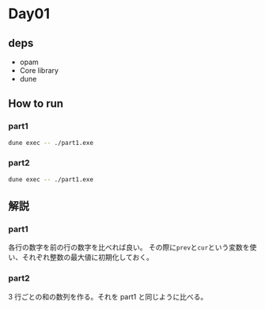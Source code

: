 # Day01

## deps

- opam
- Core library
- dune

## How to run

### part1

```bash
dune exec -- ./part1.exe
```

### part2

```bash
dune exec -- ./part1.exe
```

## 解説

### part1

各行の数字を前の行の数字を比べれば良い。
その際に`prev`と`cur`という変数を使い、それぞれ整数の最大値に初期化しておく。

### part2

3 行ごとの和の数列を作る。それを part1 と同じように比べる。

